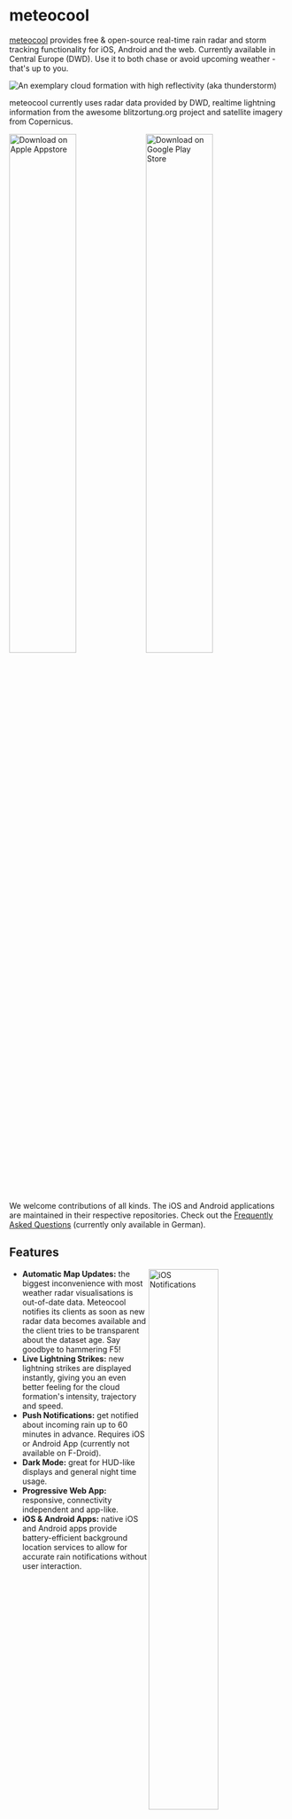 # meteocool

[meteocool](https://meteocool.com/) provides free & open-source
real-time rain radar and storm tracking functionality for iOS,
Android and the web. Currently available in Central Europe (DWD).
Use it to both chase or avoid upcoming weather - that's up to you.

![An exemplary cloud formation with high reflectivity (aka thunderstorm)](https://raw.githubusercontent.com/v4lli/meteocool/master/doc/pano-thunderstorm.jpg "An exemplary cloud formation with high reflectivity")

meteocool currently uses radar data provided by DWD, realtime lightning
information from the awesome blitzortung.org project and satellite imagery from Copernicus.

<a href="https://itunes.apple.com/de/app/meteocool-rain-radar/id1438364623"><img src="https://raw.githubusercontent.com/v4lli/meteocool/master/frontend/assets/download-on-appstore.png" style="width: 49%; float: left;" alt="Download on Apple Appstore"></a>
<a href="https://play.google.com/store/apps/details?id=com.meteocool"><img src="https://user-images.githubusercontent.com/1577223/57536457-84883480-7344-11e9-899d-c31ac124917c.png" style="width: 49%" alt="Download on Google Play Store"></a>

We welcome contributions of all kinds. The iOS and Android applications are maintained in their respective repositories. Check out the [Frequently Asked Questions](https://github.com/meteocool/core/wiki/FAQ) (currently only available in German).

## Features

<img src="https://raw.githubusercontent.com/v4lli/meteocool/master/doc/ios-lockscreen.png" alt="iOS Notifications" width="50%" align="right">

* **Automatic Map Updates:** the biggest inconvenience with most weather radar
  visualisations is out-of-date data. Meteocool notifies its clients as
  soon as new radar data becomes available and the client tries
  to be transparent about the dataset age. Say goodbye to hammering F5!
* **Live Lightning Strikes:** new lightning strikes are displayed instantly,
  giving you an even better feeling for the cloud formation's intensity,
  trajectory and speed.
* **Push Notifications:** get notified about incoming rain up to 60 minutes
  in advance. Requires iOS or Android App (currently not available on F-Droid).
* **Dark Mode:** great for HUD-like displays and general night time usage.
* **Progressive Web App:** responsive, connectivity independent and app-like.
* **iOS & Android Apps:** native iOS and Android apps provide battery-efficient
  background location services to allow for accurate rain notifications without
  user interaction.

<img width="100%" alt="Screenshot 2019-05-11 13 33 19" src="https://user-images.githubusercontent.com/1577223/57573080-444bb380-7423-11e9-935d-2a990f5026f6.png">

## Development

The meteocool frontend ist based on Svelte. The `develop` branch
is automatically deployed to the [staging
environment](https://better.meteocool.com), which can be viewed
after enabling the "Experimental Features" setting in the iOS app.

Most interactions between the native applications and the web
application happen through the Settings interface. If you are
planning to use meteocool for a dashboard/status display, I'd
recommend to check out possible HTTP request parameters for further
customization.

### Warning: Recreational Programming

I do not consider myself to be a web (nor frontend) developer, and
since I'm basically the only person working on this particular
component, nothing is clean, good practice or mature.  Some
code smells are documented in the issue tracker, most of
them are not.

Here be dragons, you have been warned. 🐲
